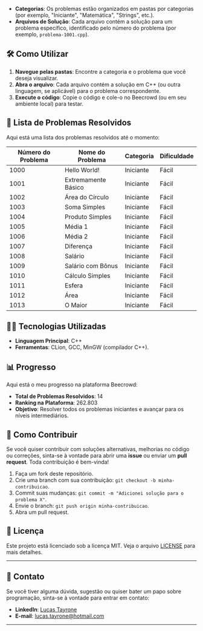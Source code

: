 
- **Categorias**: Os problemas estão organizados em pastas por categorias (por exemplo, "Iniciante", "Matemática", "Strings", etc.).
- **Arquivos de Solução**: Cada arquivo contém a solução para um problema específico, identificado pelo número do problema (por exemplo, `problema-1001.cpp`).

## 🛠️ Como Utilizar

1. **Navegue pelas pastas**: Encontre a categoria e o problema que você deseja visualizar.
2. **Abra o arquivo**: Cada arquivo contém a solução em C++ (ou outra linguagem, se aplicável) para o problema correspondente.
3. **Execute o código**: Copie o código e cole-o no Beecrowd (ou em seu ambiente local) para testar.

## 📝 Lista de Problemas Resolvidos

Aqui está uma lista dos problemas resolvidos até o momento:

| Número do Problema | Nome do Problema           | Categoria       | Dificuldade |
|--------------------|----------------------------|-----------------|-------------|
| 1000               | Hello World!              | Iniciante       | Fácil       |
| 1001               | Extremamente Básico        | Iniciante       | Fácil       |
| 1002               | Área do Círculo            | Iniciante       | Fácil       |
| 1003               | Soma Simples               | Iniciante       | Fácil       |
| 1004               | Produto Simples            | Iniciante       | Fácil       |
| 1005               | Média 1                    | Iniciante       | Fácil       |
| 1006               | Média 2                    | Iniciante       | Fácil       |
| 1007               | Diferença                  | Iniciante       | Fácil       |
| 1008               | Salário                    | Iniciante       | Fácil       |
| 1009               | Salário com Bônus          | Iniciante       | Fácil       |
| 1010               | Cálculo Simples            | Iniciante       | Fácil       |
| 1011               | Esfera                     | Iniciante       | Fácil       |
| 1012               | Área                       | Iniciante       | Fácil       |
| 1013               | O Maior                    | Iniciante       | Fácil       |


## 🧑‍💻 Tecnologias Utilizadas

- **Linguagem Principal**: C++
- **Ferramentas**: CLion, GCC, MinGW (compilador C++).

## 📊 Progresso

Aqui está o meu progresso na plataforma Beecrowd:

- **Total de Problemas Resolvidos**: 14
- **Ranking na Plataforma**: 262.803
- **Objetivo**: Resolver todos os problemas iniciantes e avançar para os níveis intermediários.

## 🤝 Como Contribuir

Se você quiser contribuir com soluções alternativas, melhorias no código ou correções, sinta-se à vontade para abrir uma **issue** ou enviar um **pull request**. Toda contribuição é bem-vinda!

1. Faça um fork deste repositório.
2. Crie uma branch com sua contribuição: `git checkout -b minha-contribuicao`.
3. Commit suas mudanças: `git commit -m "Adicionei solução para o problema X"`.
4. Envie o branch: `git push origin minha-contribuicao`.
5. Abra um pull request.

## 📜 Licença

Este projeto está licenciado sob a licença MIT. Veja o arquivo [LICENSE](LICENSE) para mais detalhes.

---

## 🌟 Contato

Se você tiver alguma dúvida, sugestão ou quiser bater um papo sobre programação, sinta-se à vontade para entrar em contato:

- **LinkedIn**: [Lucas Tayrone]([https://www.linkedin.com/in/SeuNome](https://www.linkedin.com/in/lucastayrone/)])
- **E-mail**: lucas.tayrone@hotmail.com

---
